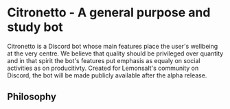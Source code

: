 # Citronetto - A general purpose and study bot

Citronetto is a Discord bot whose main features place the user's wellbeing at the very centre. We believe that quality should be privileged over quantity and in that spirit the bot's features put emphasis as equaly on social activities  as on producitivty. Created for Lemonsalt's community on Discord, the bot will be made publicly available after the alpha release.

## Philosophy

